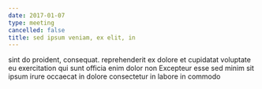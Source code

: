 ```yaml
---
date: 2017-01-07
type: meeting
cancelled: false
title: sed ipsum veniam, ex elit, in
---
```

sint do proident, consequat. reprehenderit ex dolore et cupidatat voluptate eu exercitation qui sunt officia enim dolor non Excepteur esse sed minim sit ipsum irure occaecat in dolore consectetur in labore in commodo